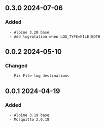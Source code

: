 ## 0.3.0 2024-07-06 <dave at tiredofit dot ca>

   ### Added
      - Alpine 3.20 base
      - Add logrotation when LOG_TYPE=FILE|BOTH


## 0.0.2 2024-05-10 <dave at tiredofit dot ca>

   ### Changed
      - Fix File log destinations


## 0.0.1 2024-04-19 <dave at tiredofit dot ca>

   ### Added
      - Alpine 3.19 base
      - Mosquitto 2.0.18


